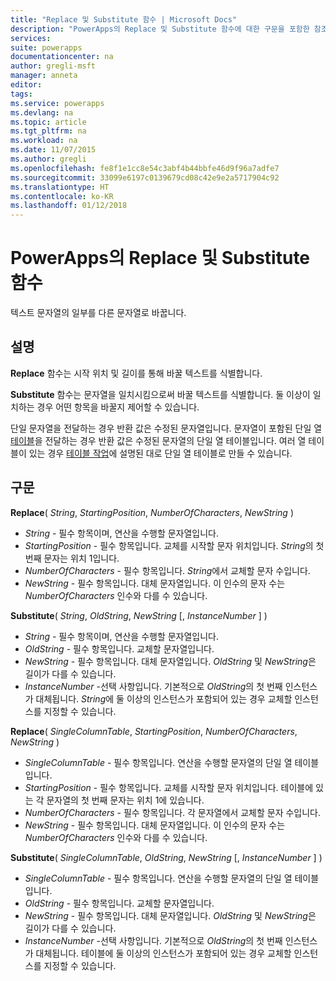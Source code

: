```yaml
---
title: "Replace 및 Substitute 함수 | Microsoft Docs"
description: "PowerApps의 Replace 및 Substitute 함수에 대한 구문을 포함한 참조 정보"
services: 
suite: powerapps
documentationcenter: na
author: gregli-msft
manager: anneta
editor: 
tags: 
ms.service: powerapps
ms.devlang: na
ms.topic: article
ms.tgt_pltfrm: na
ms.workload: na
ms.date: 11/07/2015
ms.author: gregli
ms.openlocfilehash: fe8f1e1cc8e54c3abf4b44bbfe46d9f96a7adfe7
ms.sourcegitcommit: 33099e6197c0139679cd08c42e9e2a5717904c92
ms.translationtype: HT
ms.contentlocale: ko-KR
ms.lasthandoff: 01/12/2018
---
```

# <a name="replace-and-substitute-functions-in-powerapps"></a>PowerApps의 Replace 및 Substitute 함수
텍스트 문자열의 일부를 다른 문자열로 바꿉니다.

## <a name="description"></a>설명
**Replace** 함수는 시작 위치 및 길이를 통해 바꿀 텍스트를 식별합니다.  

**Substitute** 함수는 문자열을 일치시킴으로써 바꿀 텍스트를 식별합니다.  둘 이상이 일치하는 경우 어떤 항목을 바꿀지 제어할 수 있습니다.

단일 문자열을 전달하는 경우 반환 값은 수정된 문자열입니다.  문자열이 포함된 단일 열 [테이블](../working-with-tables.md)을 전달하는 경우 반환 값은 수정된 문자열의 단일 열 테이블입니다. 여러 열 테이블이 있는 경우 [테이블 작업](../working-with-tables.md)에 설명된 대로 단일 열 테이블로 만들 수 있습니다.

## <a name="syntax"></a>구문
**Replace**( *String*, *StartingPosition*, *NumberOfCharacters*, *NewString* )

* *String* - 필수 항목이며, 연산을 수행할 문자열입니다.
* *StartingPosition* - 필수 항목입니다.  교체를 시작할 문자 위치입니다. *String*의 첫 번째 문자는 위치 1입니다.
* *NumberOfCharacters* - 필수 항목입니다.  *String*에서 교체할 문자 수입니다.
* *NewString* - 필수 항목입니다.  대체 문자열입니다. 이 인수의 문자 수는 *NumberOfCharacters* 인수와 다를 수 있습니다.

**Substitute**( *String*, *OldString*, *NewString* [, *InstanceNumber* ] )

* *String* - 필수 항목이며, 연산을 수행할 문자열입니다.
* *OldString* - 필수 항목입니다.  교체할 문자열입니다.
* *NewString* - 필수 항목입니다.  대체 문자열입니다. *OldString* 및 *NewString*은 길이가 다를 수 있습니다.
* *InstanceNumber* -선택 사항입니다. 기본적으로 *OldString*의 첫 번째 인스턴스가 대체됩니다. *String*에 둘 이상의 인스턴스가 포함되어 있는 경우 교체할 인스턴스를 지정할 수 있습니다.

**Replace**( *SingleColumnTable*, *StartingPosition*, *NumberOfCharacters*, *NewString* )

* *SingleColumnTable* - 필수 항목입니다. 연산을 수행할 문자열의 단일 열 테이블입니다.
* *StartingPosition* - 필수 항목입니다.  교체를 시작할 문자 위치입니다.  테이블에 있는 각 문자열의 첫 번째 문자는 위치 1에 있습니다.
* *NumberOfCharacters* - 필수 항목입니다.  각 문자열에서 교체할 문자 수입니다.
* *NewString* - 필수 항목입니다.  대체 문자열입니다. 이 인수의 문자 수는 *NumberOfCharacters* 인수와 다를 수 있습니다.

**Substitute**( *SingleColumnTable*, *OldString*, *NewString* [, *InstanceNumber* ] )

* *SingleColumnTable* - 필수 항목입니다. 연산을 수행할 문자열의 단일 열 테이블입니다.
* *OldString* - 필수 항목입니다.  교체할 문자열입니다.
* *NewString* - 필수 항목입니다.  대체 문자열입니다. *OldString* 및 *NewString*은 길이가 다를 수 있습니다.
* *InstanceNumber* -선택 사항입니다. 기본적으로 *OldString*의 첫 번째 인스턴스가 대체됩니다. 테이블에 둘 이상의 인스턴스가 포함되어 있는 경우 교체할 인스턴스를 지정할 수 있습니다.

